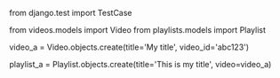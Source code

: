 from django.test import TestCase

from videos.models import Video
from playlists.models import Playlist

video_a = Video.objects.create(title='My title', video_id='abc123')

playlist_a = Playlist.objects.create(title='This is my title', video=video_a)


